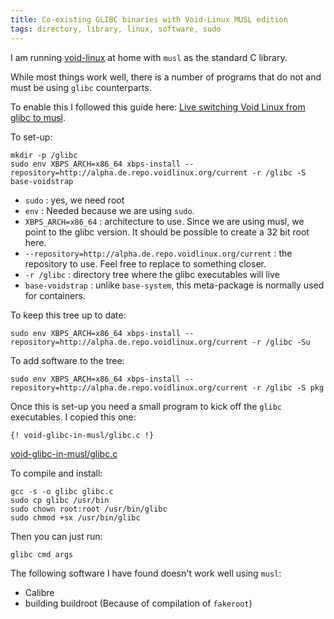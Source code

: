 ```yaml
---
title: Co-existing GLIBC binaries with Void-Linux MUSL edition
tags: directory, library, linux, software, sudo
---
```


I am running [void-linux](https://voidlinux.org/) at home with `musl` as the standard
C library.

While most things work well, there is a number of programs that
do not and must be using `glibc` counterparts.

To enable this I followed this guide here: [Live switching Void Linux from glibc to musl](https://blog.w1r3.net/2017/09/23/live-switching-void-linux-from-glibc-to-musl.html).

To set-up:

```
mkdir -p /glibc
sudo env XBPS_ARCH=x86_64 xbps-install --repository=http://alpha.de.repo.voidlinux.org/current -r /glibc -S base-voidstrap
```

- `sudo` : yes, we need root
- `env` : Needed because we are using `sudo`.
- `XBPS_ARCH=x86_64` : architecture to use.  Since we are using musl,
  we point to the glibc version.  It should be possible to create
  a 32 bit root here.
- `--repository=http://alpha.de.repo.voidlinux.org/current` : the repository
  to use.  Feel free to replace to something closer.
- `-r /glibc` :  directory tree where the glibc executables will live
- `base-voidstrap` : unlike `base-system`, this meta-package is normally
  used for containers.

To keep this tree up to date:

```
sudo env XBPS_ARCH=x86_64 xbps-install --repository=http://alpha.de.repo.voidlinux.org/current -r /glibc -Su
```

To add software to the tree:

```
sudo env XBPS_ARCH=x86_64 xbps-install --repository=http://alpha.de.repo.voidlinux.org/current -r /glibc -S pkg
```

Once this is set-up you need a small program to kick off the `glibc` executables.  I copied this one:


```clang
{! void-glibc-in-musl/glibc.c !}
```
[void-glibc-in-musl/glibc.c](${SNIPPETS}/2019/void-glibc-in-musl/glibc.c)


To compile and install:

```
gcc -s -o glibc glibc.c
sudo cp glibc /usr/bin
sudo chown root:root /usr/bin/glibc
sudo chmod +sx /usr/bin/glibc
```

Then you can just run:

```
glibc cmd args
```

The following software I have found doesn't work well using `musl`:

- Calibre
- building buildroot (Because of compilation of `fakeroot`)

